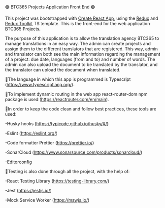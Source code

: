 🟢 BTC365 Projects Application Front End 🟢

This project was bootstrapped with [Create React App](https://github.com/facebook/create-react-app), using the [Redux](https://redux.js.org/) and [Redux Toolkit](https://redux-toolkit.js.org/) TS template.
This is the front-end for the web application BTC365 Projects.

The purpose of this application is to allow the translation agency BTC365 to manage translations in an easy way. The admin can create projects and assign them to the different translators that are registered. This way, admin and translator can both see the main information regarding the management of a project: due date, languages (from and to) and number of words. The admin can also upload the document to be translated by the translator, and the translator can upload the document when translated.

🔸The language in which this app is programmed is Typescript (https://www.typescriptlang.org/).

🔸To implement dynamic routing in the web app react-router-dom npm package is used (https://reactrouter.com/en/main).

🔸In order to keep the code clean and follow best practices, these tools are used:

-Husky hooks (https://typicode.github.io/husky/#/)

-Eslint (https://eslint.org/)

-Code formatter Prettier (https://prettier.io/)

-SonarCloud (https://www.sonarsource.com/products/sonarcloud/)

-Editorconfig

🔸Testing is also done through all the project, with the help of:

-React Testing Library (https://testing-library.com/)

-Jest (https://jestjs.io/)

-Mock Service Worker (https://mswjs.io/)
